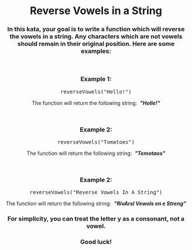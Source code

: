 <div align = "center">

# Reverse Vowels in a String

</div>

<div align = "center">

<h3>In this kata, your goal is to write a function which will reverse the vowels in a string. Any characters which are not vowels should remain in their original position. Here are some examples:</h3>
<br>

<h3>Example 1:</h3>

<pre>reverseVowels("Hello!")</pre>

<p>The function will return the following string: &nbsp;<em><strong>"Holle!"</strong></em></p>
<br>

<h3>Example 2:</h3>

<pre>reverseVowels("Tomatoes")</pre>

<p>The function will return the following string: &nbsp;<em><strong>"Temotaos"</strong></em></p>
<br>

<h3>Example 2:</h3>

<pre>reverseVowels("Reverse Vowels In A String")</pre>

<p>The function will return the following string: &nbsp;<em><strong>"RivArsI Vewols en e Streng"</strong></em></p>

<h3>For simplicity, you can treat the letter y as a consonant, not a vowel.</h3>

<h3>Good luck!</h3>

</div>
